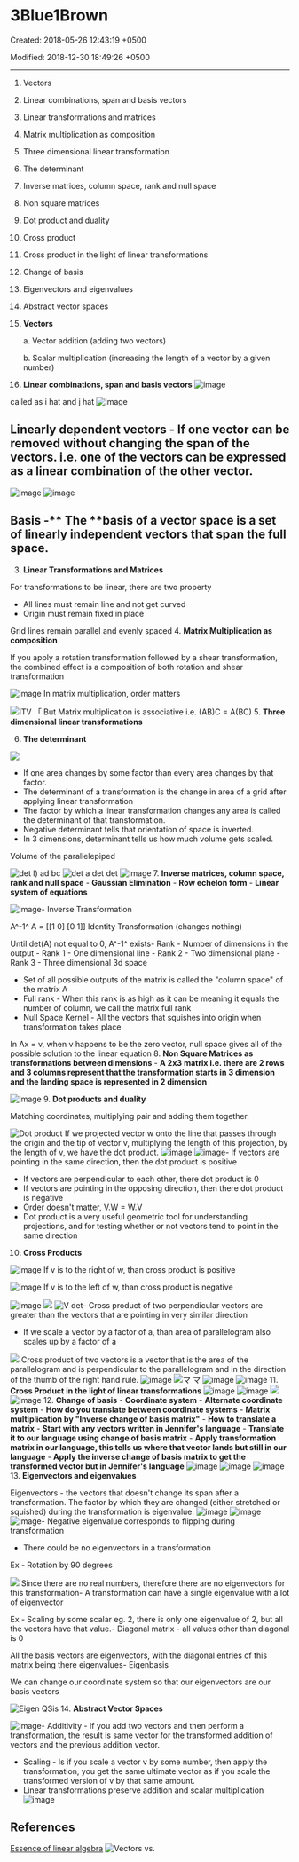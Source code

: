# 3Blue1Brown

Created: 2018-05-26 12:43:19 +0500

Modified: 2018-12-30 18:49:26 +0500

---

1.  Vectors

2.  Linear combinations, span and basis vectors

3.  Linear transformations and matrices

4.  Matrix multiplication as composition

5.  Three dimensional linear transformation

6.  The determinant

7.  Inverse matrices, column space, rank and null space

8.  Non square matrices

9.  Dot product and duality

10. Cross product

11. Cross product in the light of linear transformations

12. Change of basis

13. Eigenvectors and eigenvalues

14. Abstract vector spaces
1.  **Vectors**

    a.  Vector addition (adding two vectors)

    b.  Scalar multiplication (increasing the length of a vector by a given number)

2.  **Linear combinations, span and basis vectors**
![image](media/3Blue1Brown-image1.png)

called as i hat and j hat
![image](media/3Blue1Brown-image2.png)
## Linearly dependent vectors - If one vector can be removed without changing the span of the vectors. i.e. one of the vectors can be expressed as a linear combination of the other vector.

![image](media/3Blue1Brown-image3.png)
![image](media/3Blue1Brown-image4.png)
## Basis -** The **basis of a vector space is a set of linearly independent vectors that span the full space.
3.  **Linear Transformations and Matrices**

For transformations to be linear, there are two property
-   All lines must remain line and not get curved
-   Origin must remain fixed in place

Grid lines remain parallel and evenly spaced
4.  **Matrix Multiplication as composition**

If you apply a rotation transformation followed by a shear transformation, the combined effect is a composition of both rotation and shear transformation

![image](media/3Blue1Brown-image5.png)
In matrix multiplication, order matters

![ITV 「 ](media/3Blue1Brown-image6.png)
But Matrix multiplication is associative i.e. (AB)C = A(BC)
5.  **Three dimensional linear transformations**

6.  **The determinant**

![](media/3Blue1Brown-image7.png)
-   If one area changes by some factor than every area changes by that factor.
-   The determinant of a transformation is the change in area of a grid after applying linear transformation
-   The factor by which a linear transformation changes any area is called the determinant of that transformation.
-   Negative determinant tells that orientation of space is inverted.
-   In 3 dimensions, determinant tells us how much volume gets scaled.

Volume of the parallelepiped

![det l) ad bc ](media/3Blue1Brown-image8.png)
![det a det det ](media/3Blue1Brown-image9.png)
![image](media/3Blue1Brown-image10.png)
7.  **Inverse matrices, column space, rank and null space**
    -   **Gaussian Elimination**
    -   **Row echelon form**
    -   **Linear system of equations**

![image](media/3Blue1Brown-image11.png)-   Inverse Transformation

A^-1^ A = [[1 0] [0 1]] Identity Transformation (changes nothing)

Until det(A) not equal to 0, A^-1^ exists-   Rank - Number of dimensions in the output
    -   Rank 1 - One dimensional line
    -   Rank 2 - Two dimensional plane
    -   Rank 3 - Three dimensional 3d space
-   Set of all possible outputs of the matrix is called the "column space" of the matrix A
-   Full rank - When this rank is as high as it can be meaning it equals the number of column, we call the matrix full rank
-   Null Space Kernel - All the vectors that squishes into origin when transformation takes place

In Ax = v, when v happens to be the zero vector, null space gives all of the possible solution to the linear equation
8.  **Non Square Matrices as transformations between dimensions**
    -   **A 2x3 matrix i.e. there are 2 rows and 3 columns represent that the transformation starts in 3 dimension and the landing space is represented in 2 dimension**

![image](media/3Blue1Brown-image12.png)
9.  **Dot products and duality**

Matching coordinates, multiplying pair and adding them together.

![Dot product ](media/3Blue1Brown-image13.png)
If we projected vector w onto the line that passes through the origin and the tip of vector v, multiplying the length of this projection, by the length of v, we have the dot product.
![image](media/3Blue1Brown-image14.png)
![image](media/3Blue1Brown-image15.png)-   If vectors are pointing in the same direction, then the dot product is positive
-   If vectors are perpendicular to each other, there dot product is 0
-   If vectors are pointing in the opposing direction, then there dot product is negative
-   Order doesn't matter, V.W = W.V
-   Dot product is a very useful geometric tool for understanding projections, and for testing whether or not vectors tend to point in the same direction
10. **Cross Products**

![image](media/3Blue1Brown-image16.png)
If v is to the right of w, than cross product is positive

![image](media/3Blue1Brown-image17.png)
If v is to the left of w, than cross product is negative

![image](media/3Blue1Brown-image18.png)
![](media/3Blue1Brown-image19.png)
![V det ](media/3Blue1Brown-image20.png)-   Cross product of two perpendicular vectors are greater than the vectors that are pointing in very similar direction
-   If we scale a vector by a factor of a, than area of parallelogram also scales up by a factor of a

![](media/3Blue1Brown-image21.png)
Cross product of two vectors is a vector that is the area of the parallelogram and is perpendicular to the parallelogram and in the direction of the thumb of the right hand rule.
![image](media/3Blue1Brown-image22.png)
![マ マ ](media/3Blue1Brown-image23.png)
![image](media/3Blue1Brown-image24.png)
![image](media/3Blue1Brown-image25.png)
11. **Cross Product in the light of linear transformations**
![image](media/3Blue1Brown-image26.png)
![image](media/3Blue1Brown-image27.png)
![](media/3Blue1Brown-image28.png)
![image](media/3Blue1Brown-image29.png)
12. **Change of basis**
    -   **Coordinate system**
    -   **Alternate coordinate system**
    -   **How do you translate between coordinate systems**
    -   **Matrix multiplication by "Inverse change of basis matrix"**
    -   **How to translate a matrix**
        -   **Start with any vectors written in Jennifer's language**
        -   **Translate it to our language using change of basis matrix**
        -   **Apply transformation matrix in our language, this tells us where that vector lands but still in our language**
        -   **Apply the inverse change of basis matrix to get the transformed vector but in Jennifer's language**
![image](media/3Blue1Brown-image30.png)
![image](media/3Blue1Brown-image31.png)
![image](media/3Blue1Brown-image32.png)
13. **Eigenvectors and eigenvalues**

Eigenvectors - the vectors that doesn't change its span after a transformation. The factor by which they are changed (either stretched or squished) during the transformation is eigenvalue.
![image](media/3Blue1Brown-image33.png)
![image](media/3Blue1Brown-image34.png)
![image](media/3Blue1Brown-image35.png)-   Negative eigenvalue corresponds to flipping during transformation
-   There could be no eigenvectors in a transformation

Ex - Rotation by 90 degrees

![](media/3Blue1Brown-image36.png)
Since there are no real numbers, therefore there are no eigenvectors for this transformation-   A transformation can have a single eigenvalue with a lot of eigenvector

Ex - Scaling by some scalar eg. 2, there is only one eigenvalue of 2, but all the vectors have that value.-   Diagonal matrix - all values other than diagonal is 0

All the basis vectors are eigenvectors, with the diagonal entries of this matrix being there eigenvalues-   Eigenbasis

We can change our coordinate system so that our eigenvectors are our basis vectors

![Eigen QSis ](media/3Blue1Brown-image37.png)
14. **Abstract Vector Spaces**

![image](media/3Blue1Brown-image38.png)-   Additivity - If you add two vectors and then perform a transformation, the result is same vector for the transformed addition of vectors and the previous addition vector.
-   Scaling - Is if you scale a vector v by some number, then apply the transformation, you get the same ultimate vector as if you scale the transformed version of v by that same amount.
-   Linear transformations preserve addition and scalar multiplication
![image](media/3Blue1Brown-image39.png)

## References

[Essence of linear algebra](https://www.youtube.com/playlist?list=PLZHQObOWTQDPD3MizzM2xVFitgF8hE_ab)
![Vectors vs. ](media/3Blue1Brown-image40.jpg)
